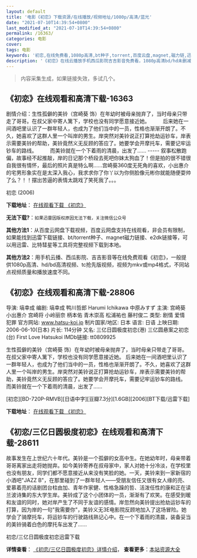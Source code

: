 ```yaml
---
layout: default
title: '电影《初恋》下载资源/在线播放/视频地址/1080p/高清/蓝光'
date: "2021-07-10T14:39:54+0800"
last_modified_at: "2021-07-10T14:39:54+0800"
permalink: /16363/
categories: 电影
cover:
tags: 电影
keywords: '初恋,在线免费看,1080p高清,bt种子,torrent,百度云盘,magnet,磁力链,迅雷下载资源'
description: '《初恋》在线云播放手机西瓜影院吉吉影音免费看，1080p高清bd/hd未删减完整版和tc抢先枪版，mkv/mp4格式，附带bt/torrent种子、magnet/磁力链、百度云盘、网盘资源迅雷下载链接'
---
```


>内容采集生成，如果链接失效，多试几个。


## 《初恋》在线观看和高清下载-16363

剧情介绍：生性孤僻的美铃（宫崎葵 饰）在年幼时被母亲抛弃了，当时母亲只带走了哥哥。在叔父家中寄人篱下，学校也没有同学愿意接近她。  　　后来她在一间酒吧里认识了一群年轻人，也成为了他们当中的一员，性格也渐渐开朗了。不久，她喜欢了这群人里一个叫岸的男生。岸突然对美铃说正打算抢劫运钞车，岸表示需要美铃的帮助，美铃竟然义无反顾的答应了。她要学会开摩托车，需要记牢运钞车的路线。  　　而美铃就在一个下着雨的清晨，出发了…… ----- 叙事松散跑偏，故事经不起推敲，岸的日记那个桥段去死吧你妹太狗血了！但是拍的很不错很自我很有情怀，最后的照片真是特么啊……宫崎葵360度无死角的喜欢，小出惠介的宅男形象实在是太深入我心，我求求你了你丫以为你侧脸像元彬你就能随便耍帅了么？！！摆出苦逼的表情太跳戏了笑死我了。。。


初恋 (2006)

**下载地址**： [在线观看下载 《初恋》](https://www.btbtdy.me/btdy/dy4094.html) 


**无法下载?**：`如果迅雷因版权原因无法下载，关注微信公众号 `

**其他方法1**：从百度云网盘下载视频，百度云网盘支持在线观看，非会员有限制，如果能找到迅雷下载链接、bt/torrent种子、magnet磁力链接、e2dk链接等，可以用迅雷、比特彗星等工具将完整视频下载到本地。

**其他方法2**：用手机云播、西瓜影院、吉吉影音等在线免费观看《初恋》，一般提供1080p高清、hd/bd高清视频、tc抢先版视频，视频为mkv或mp4格式，不同站点视频质量和播放速度不同。


## 《初恋》在线观看和高清下载-28806

导演: 塙幸成 编剧: 塙幸成 鸭川哲郎 Harumi Ichikawa 中原みすず 主演: 宫崎葵 小出惠介 宫崎将 小岭丽奈 柄本佑 青木崇高 松浦祐也 藤村俊二 类型: 剧情 爱情 犯罪 官方网站: www.hatsu-koi.jp 制片国家/地区: 日本 语言: 日语 上映日期: 2006-06-10(日本) 片长: 114分钟 又名: 三亿日圆极度初恋(港) 三亿圆悬案之初恋(台) First Love Hatsukoi IMDb链接: tt0809925

生性孤僻的美铃（宫崎葵 饰）在年幼时被母亲抛弃了，当时母亲只带走了哥哥。在叔父家中寄人篱下，学校也没有同学愿意接近她。 后来她在一间酒吧里认识了一群年轻人，也成为了他们当中的一员，性格也渐渐开朗了。不久，她喜欢了这群人里一个叫岸的男生。岸突然对美铃说正打算抢劫运钞车，岸表示需要美铃的帮助，美铃竟然义无反顾的答应了。她要学会开摩托车，需要记牢运钞车的路线。 而美铃就在一个下着雨的清晨，出发了……


[初恋][BD-720P-RMVB][日语中字][豆瓣7.3分][1.6GB][2006][BT下载/迅雷下载]

**下载地址**： [在线观看下载 《初恋》](https://www.btdx8.com/torrent/first_love_2006.html) 


## 《初恋/三亿日圆极度初恋》在线观看和高清下载-28611

故事发生在上世纪六十年代。美铃是一个孤僻的女高中生。在她幼年时，母亲带着哥哥离家出走将她抛弃。如今美铃寄养在叔母家中，家人对她十分冷淡，在学校里也没有朋友，同学们都不愿意接近从来没有笑脸的她。一天，美铃来到一家新宿的小酒吧"JAZZ B"，在那里碰到了一群年轻人——受朋友信任又很有女人缘的亮、爱慕着亮的话剧团台柱由加、青年作家健、性格急躁的哲、活泼任性的康和正在读兰波诗集的东大学生岸。美铃成了这个小团体的一员，渐渐有了欢笑。在感受到暖和友谊的同时，她对岸产生了不同于友谊的感情。岸忽然向美铃提出抢劫运钞车的打算，因为岸的一句"我需要你"，美铃义无3E电影院反顾地加入了这场冒险。她学会了骑摩托车，将运钞车的行驶路线熟记心中。在一个下着雨的清晨，装备妥当的美铃骑着白色的摩托车出发了......


初恋/三亿日圆极度初恋迅雷下载

**详情查看**： [《初恋/三亿日圆极度初恋》详情介绍](/movie/28611/)， **查看更多**：[本站资源大全](/movie/t/all/)

